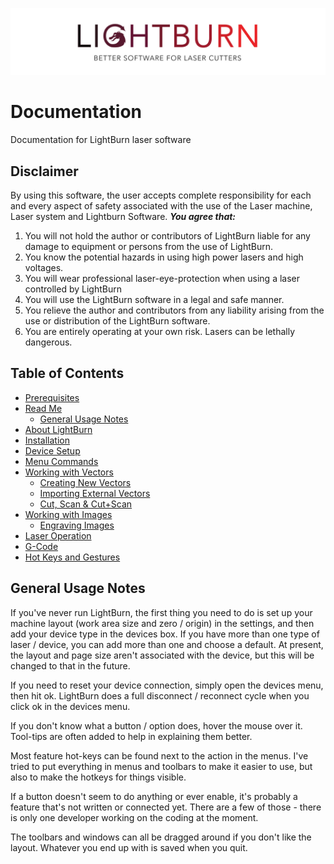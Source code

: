 ![LightBurn Banner](/img/LightBurn_SlimBanner.jpg)
# Documentation
Documentation for LightBurn laser software

## Disclaimer
By using this software, the user accepts complete responsibility for each and every
aspect of safety associated with the use of the Laser machine, Laser system and
Lightburn Software.
***You agree that:***
1. You will not hold the author or contributors of LightBurn liable for any damage to
equipment or persons from the use of LightBurn.
2. You know the potential hazards in using high power lasers and high voltages.
3. You will wear professional laser-eye-protection when using a laser controlled by
LightBurn
4. You will use the LightBurn software in a legal and safe manner.
5. You relieve the author and contributors from any liability arising from the use or
distribution of the LightBurn software.
6. You are entirely operating at your own risk. Lasers can be lethally dangerous.


## Table of Contents
* [Prerequisites](PreReq.md)
* [Read Me](README.md)
  * [General Usage Notes](#generalUsage)
* [About LightBurn](AboutLightBurn.md)
* [Installation](Installation.md)
* [Device Setup](DeviceWizard.md)
* [Menu Commands](MenuCommands.md)
* [Working with Vectors](WorkingWithVectors.md)
  * [Creating New Vectors](CreatingNewVectors.md)
  * [Importing External Vectors](ImportingExternalVectors.md)
  * [Cut, Scan & Cut+Scan](Operations.md)
* [Working with Images](WorkingWithImages.md)
  * [Engraving Images](EngravingImages.md)
* [Laser Operation](LaserOperation.md)
* [G-Code](G-Code.md)
* [Hot Keys and Gestures](HotKeys.md)
<a name="generalUsage"></a>
## General Usage Notes
If you've never run LightBurn, the first thing you need to do is set up your machine layout (work area size and zero / origin) in the settings, and then add your device type in the devices box.  If you have more than one type of laser / device, you can add more than one and choose a default.  At present, the layout and page size aren't associated with the device, but this will be changed to that in the future.

If you need to reset your device connection, simply open the devices menu, then hit ok.  LightBurn does a full disconnect / reconnect cycle when you click ok in the devices menu.

If you don't know what a button / option does, hover the mouse over it. Tool-tips are often added to help in explaining them better.

Most feature hot-keys can be found next to the action in the menus.  I've tried to put everything in menus and toolbars to make it easier to use, but also to make the hotkeys for things visible.

If a button doesn't seem to do anything or ever enable, it's probably a feature that's not written or connected yet.  There are a few of those - there is only one developer working on the coding at the moment.

The toolbars and windows can all be dragged around if you don't like the layout.  Whatever you end up with is saved when you quit.


